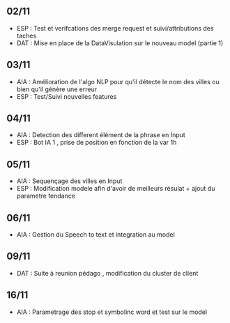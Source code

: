## 02/11
* ESP : Test et verifcations des merge request  et suivi/attributions des taches
* DAT : Mise en place de la DataVisulation sur le nouveau model (partie 1)

## 03/11
* AIA : Amélioration de l'algo NLP pour qu'il détecte le nom des  villes ou bien qu'il génère une erreur 
* ESP : Test/Suivi nouvelles features

## 04/11
* AIA : Detection des different élément de la phrase en Input
* ESP : Bot IA 1 , prise de position en fonction de la var 1h

## 05/11
* AIA : Sequençage des villes en Input
* ESP : Modification modele afin d'avoir de meilleurs résulat +  ajout du parametre tendance

## 06/11
* AIA : Gestion du Speech to text et integration au model

## 09/11
* DAT : Suite à reunion pédago , modification du cluster de client

## 16/11
* AIA : Parametrage des stop et symbolinc word et test sur le model

